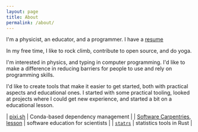 ```yaml
---
layout: page
title: About
permalink: /about/
---
```


I'm a physicist, an educator, and a programmer.
I have a [resume](/resume/)

<!-- {% image "./about.png", "A picture of me, circa 2022" %} -->

In my free time, I like to rock climb, contribute to open source, and do yoga.
<!-- {# As of writing this, in Fall 2023, I'm searching for what amount of identity I want tied up in my career.#} -->
I'm interested in physics, and typing in computer programming.
I'd like to make a difference in reducing barriers for people to use and rely on programming skills.

I'd like to create tools that make it easier to get started, both with practical aspects and educational ones.
I started with some practical tooling, looked at projects where I could get new experience, and started a bit on a educational lesson.

| [pixi.sh](https://pixi.sh) | Conda-based dependency management |
| [Software Carpentries][sw-c], [lesson][gh-python-hep] | software education for scientists |
| [`statrs`][gh-statrs] | statistics tools in Rust |


[sw-c]: https://carpentries.org/index.html
[gh-python-hep]: https://github.com/carpentries-incubator/python-particle-physics/tree/main
[gh-statrs]: https://github.com/statrs-dev/statrs
